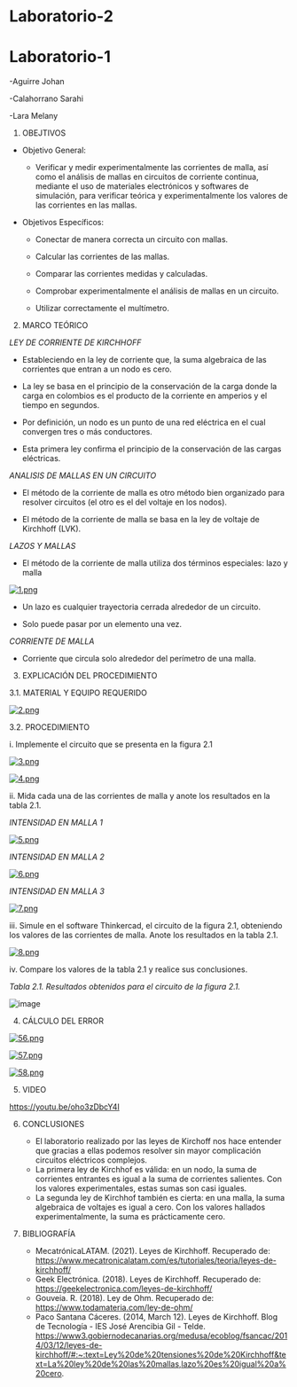 # Laboratorio-2
# Laboratorio-1
-Aguirre Johan

-Calahorrano Sarahi

-Lara Melany

1. OBEJTIVOS

  * Objetivo General:
    
    - Verificar y medir experimentalmente las corrientes de malla, así como el análisis de mallas en circuitos de corriente continua, mediante el uso de materiales electrónicos y softwares de simulación, para verificar teórica y experimentalmente los valores de las corrientes en las mallas. 
    
  * Objetivos Específicos:

    - Conectar de manera correcta un circuito con mallas.

    - Calcular las corrientes de las mallas.
    
    - Comparar las corrientes medidas y calculadas.

    - Comprobar experimentalmente el análisis de mallas en un circuito.
    
    - Utilizar correctamente el multímetro.
    
2. MARCO TEÓRICO

  *LEY DE CORRIENTE DE KIRCHHOFF* 
  
   -	Estableciendo en la ley de corriente que, la suma algebraica de las corrientes que entran a un nodo es cero.
   
   -	La ley se basa en el principio de la conservación de la carga donde la carga en colombios es el producto de la corriente en amperios y el tiempo en segundos.
   
   -	Por definición, un nodo es un punto de una red eléctrica en el cual convergen tres o más conductores.
   -	Esta primera ley confirma el principio de la conservación de las cargas eléctricas.

  *ANALISIS DE MALLAS EN UN CIRCUITO*   
   
  -	El método de la corriente de malla es otro método bien organizado para resolver circuitos (el otro es el del voltaje en los nodos).
  
  -	El método de la corriente de malla se basa en la ley de voltaje de Kirchhoff (LVK).
  
  *LAZOS Y MALLAS*
  
   - El método de la corriente de malla utiliza dos términos especiales: lazo y malla
  
   [![1.png](https://i.postimg.cc/KjfYNKPY/1.png)](https://postimg.cc/MfcxZprk)
   
   -	Un lazo es cualquier trayectoria cerrada alrededor de un circuito.
   
   -	Solo puede pasar por un elemento una vez.
   
  *CORRIENTE DE MALLA*
  
   -	Corriente que circula solo alrededor del perímetro de una malla.
  
   
3.	EXPLICACIÓN DEL PROCEDIMIENTO

   3.1.  MATERIAL Y EQUIPO REQUERIDO

[![2.png](https://i.postimg.cc/3J2sPMVg/2.png)](https://postimg.cc/vcH2VKQB)

  
   3.2. PROCEDIMIENTO
   
   i.	Implemente el circuito que se presenta en la figura 2.1
   
   [![3.png](https://i.postimg.cc/7P2d28xp/3.png)](https://postimg.cc/bdq375ST)
   
   [![4.png](https://i.postimg.cc/fT7P8cSC/4.png)](https://postimg.cc/KRzQzgN3)

   
   ii.	Mida cada una de las corrientes de malla y anote los resultados en la tabla 2.1.
   
   *INTENSIDAD EN MALLA 1*
   
   [![5.png](https://i.postimg.cc/bYxLPzYN/5.png)](https://postimg.cc/gr03qb6f)
   
   *INTENSIDAD EN MALLA 2*
   
   [![6.png](https://i.postimg.cc/bJXHX5Kt/6.png)](https://postimg.cc/sBcZ7Tfj)
   
   *INTENSIDAD EN MALLA 3*
   
   [![7.png](https://i.postimg.cc/m269fq9g/7.png)](https://postimg.cc/6ynqCMzk)
   
   

   
   iii.	Simule en el software Thinkercad, el circuito de la figura 2.1, obteniendo los valores de las corrientes de malla. Anote los resultados en la tabla 2.1. 
   
   [![8.png](https://i.postimg.cc/tT2TdZt4/8.png)](https://postimg.cc/S2YkkKvB)
   
   
   iv.	Compare los valores de la tabla 2.1 y realice sus conclusiones.
   
   *Tabla 2.1. Resultados obtenidos para el circuito de la figura 2.1.* 
   
   ![image](https://user-images.githubusercontent.com/116812841/202636993-b42ec2dd-7ae1-47c8-8af7-033cd2d9544c.png)

   



4.	CÁLCULO DEL ERROR

[![56.png](https://i.postimg.cc/tCMnrcJk/56.png)](https://postimg.cc/crfJCXQt)

[![57.png](https://i.postimg.cc/nL8jxQvQ/57.png)](https://postimg.cc/RWRVQhpM)

[![58.png](https://i.postimg.cc/254qS8w9/58.png)](https://postimg.cc/1g3RWSbD)


5.	VIDEO

https://youtu.be/oho3zDbcY4I

6.	CONCLUSIONES
    -	El laboratorio realizado por las leyes de Kirchoff nos hace entender que gracias a ellas podemos resolver sin mayor complicación circuitos eléctricos complejos.
    - La primera ley de Kirchhof es válida: en un nodo, la suma de corrientes entrantes es igual a la suma de corrientes salientes. Con los valores experimentales, estas sumas son casi iguales.
    -	La segunda ley de Kirchhof también es cierta: en una malla, la suma algebraica de voltajes es igual a cero. Con los valores hallados experimentalmente, la suma es prácticamente cero.
   
 7.	BIBLIOGRAFÍA
    -	MecatrónicaLATAM. (2021). Leyes de Kirchhoff. Recuperado de: https://www.mecatronicalatam.com/es/tutoriales/teoria/leyes-de-kirchhoff/ 
    -	Geek Electrónica. (2018). Leyes de Kirchhoff. Recuperado de: https://geekelectronica.com/leyes-de-kirchhoff/ 
    -	Gouveia. R. (2018). Ley de Ohm. Recuperado de: https://www.todamateria.com/ley-de-ohm/ 
    -	Paco Santana Cáceres. (2014, March 12). Leyes de Kirchhoff. Blog de Tecnología - IES José Arencibia Gil - Telde. https://www3.gobiernodecanarias.org/medusa/ecoblog/fsancac/2014/03/12/leyes-de-kirchhoff/#:~:text=Ley%20de%20tensiones%20de%20Kirchhoff&text=La%20ley%20de%20las%20mallas,lazo%20es%20igual%20a%20cero.
